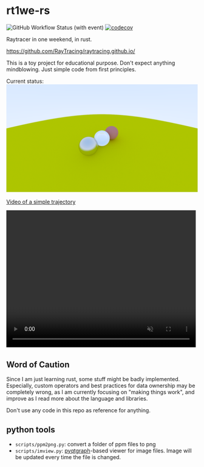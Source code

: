 # rt1we-rs

![GitHub Workflow Status (with event)](https://img.shields.io/github/actions/workflow/status/sevas/rt1we-rs/rust.yml)
[![codecov](https://codecov.io/gh/sevas/rt1we-rs/branch/main/graph/badge.svg?token=OATNZZ420B)](https://codecov.io/gh/sevas/rt1we-rs)

Raytracer in one weekend, in rust.

https://github.com/RayTracing/raytracing.github.io/

This is a toy project for educational purpose. 
Don't expect anything mindblowing. Just simple code from first principles. 

Current status: 
![](media/latest.png)

[Video of a simple trajectory](media/output.mp4)

<div>
<video width="99%" height="360" autoplay loop muted>
    <source src="media/output.mp4" type="video/mp4" markdown="1">
</video>
</div>


## Word of Caution

Since I am just learning rust, some stuff might be badly implemented.
Especially, custom operators and best practices for data ownership may
be completely wrong, as I am currently focusing on "making things work", and
improve as I read more about the language and libraries.

Don't use any code in this repo as reference for anything.


## python tools

- `scripts/ppm2png.py`: convert a folder of ppm files to png
- `scripts/imview.py`: [pyqtgraph](https://pyqtgraph.readthedocs.io/en/latest/)-based viewer for image files. Image will be updated every time the file is changed. 
